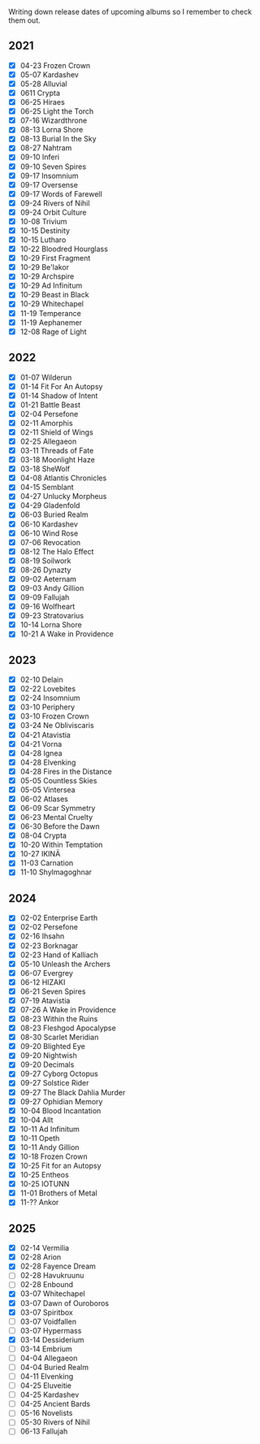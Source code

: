 Writing down release dates of upcoming albums so I remember to check them out.

## 2021

- [x] 04-23 Frozen Crown
- [x] 05-07 Kardashev
- [x] 05-28 Alluvial
- [x] 0611 Crypta
- [x] 06-25 Hiraes
- [x] 06-25 Light the Torch
- [x] 07-16 Wizardthrone
- [x] 08-13 Lorna Shore
- [x] 08-13 Burial In the Sky
- [x] 08-27 Nahtram
- [x] 09-10 Inferi
- [x] 09-10 Seven Spires
- [x] 09-17 Insomnium
- [x] 09-17 Oversense
- [x] 09-17 Words of Farewell
- [x] 09-24 Rivers of Nihil
- [x] 09-24 Orbit Culture
- [x] 10-08 Trivium
- [x] 10-15 Destinity
- [x] 10-15 Lutharo
- [x] 10-22 Bloodred Hourglass
- [x] 10-29 First Fragment
- [x] 10-29 Be'lakor
- [x] 10-29 Archspire
- [x] 10-29 Ad Infinitum
- [x] 10-29 Beast in Black
- [x] 10-29 Whitechapel
- [x] 11-19 Temperance
- [x] 11-19 Aephanemer
- [x] 12-08 Rage of Light

## 2022

- [x] 01-07 Wilderun
- [x] 01-14 Fit For An Autopsy
- [x] 01-14 Shadow of Intent
- [x] 01-21 Battle Beast
- [x] 02-04 Persefone
- [x] 02-11 Amorphis
- [x] 02-11 Shield of Wings
- [x] 02-25 Allegaeon
- [x] 03-11 Threads of Fate
- [x] 03-18 Moonlight Haze
- [x] 03-18 SheWolf
- [x] 04-08 Atlantis Chronicles
- [x] 04-15 Semblant
- [x] 04-27 Unlucky Morpheus
- [x] 04-29 Gladenfold
- [x] 06-03 Buried Realm
- [x] 06-10 Kardashev
- [x] 06-10 Wind Rose
- [x] 07-06 Revocation
- [x] 08-12 The Halo Effect
- [x] 08-19 Soilwork
- [x] 08-26 Dynazty
- [x] 09-02 Aeternam
- [x] 09-03 Andy Gillion
- [x] 09-09 Fallujah
- [x] 09-16 Wolfheart
- [x] 09-23 Stratovarius
- [x] 10-14 Lorna Shore
- [x] 10-21 A Wake in Providence

## 2023

- [x] 02-10 Delain
- [x] 02-22 Lovebites
- [x] 02-24 Insomnium
- [x] 03-10 Periphery
- [x] 03-10 Frozen Crown
- [x] 03-24 Ne Obliviscaris
- [x] 04-21 Atavistia
- [x] 04-21 Vorna
- [x] 04-28 Ignea
- [x] 04-28 Elvenking
- [x] 04-28 Fires in the Distance
- [x] 05-05 Countless Skies
- [x] 05-05 Vintersea
- [x] 06-02 Atlases
- [x] 06-09 Scar Symmetry
- [x] 06-23 Mental Cruelty
- [x] 06-30 Before the Dawn
- [x] 08-04 Crypta
- [x] 10-20 Within Temptation
- [x] 10-27 IKINÄ
- [x] 11-03 Carnation
- [x] 11-10 Shylmagoghnar

## 2024

- [x] 02-02 Enterprise Earth
- [x] 02-02 Persefone
- [x] 02-16 Ihsahn
- [x] 02-23 Borknagar
- [x] 02-23 Hand of Kalliach
- [x] 05-10 Unleash the Archers
- [x] 06-07 Evergrey
- [x] 06-12 HIZAKI
- [x] 06-21 Seven Spires
- [x] 07-19 Atavistia
- [x] 07-26 A Wake in Providence
- [x] 08-23 Within the Ruins
- [x] 08-23 Fleshgod Apocalypse
- [x] 08-30 Scarlet Meridian
- [x] 09-20 Blighted Eye
- [x] 09-20 Nightwish
- [x] 09-20 Decimals
- [x] 09-27 Cyborg Octopus
- [x] 09-27 Solstice Rider
- [x] 09-27 The Black Dahlia Murder
- [x] 09-27 Ophidian Memory
- [x] 10-04 Blood Incantation
- [x] 10-04 Allt
- [x] 10-11 Ad Infinitum
- [x] 10-11 Opeth
- [x] 10-11 Andy Gillion
- [x] 10-18 Frozen Crown
- [x] 10-25 Fit for an Autopsy
- [x] 10-25 Entheos
- [x] 10-25 IOTUNN
- [x] 11-01 Brothers of Metal
- [x] 11-?? Ankor

## 2025

- [x] 02-14 Vermilia
- [x] 02-28 Arion
- [x] 02-28 Fayence Dream
- [ ] 02-28 Havukruunu
- [ ] 02-28 Enbound
- [x] 03-07 Whitechapel
- [x] 03-07 Dawn of Ouroboros
- [x] 03-07 Spiritbox
- [ ] 03-07 Voidfallen
- [ ] 03-07 Hypermass
- [x] 03-14 Dessiderium
- [ ] 03-14 Embrium
- [ ] 04-04 Allegaeon
- [ ] 04-04 Buried Realm
- [ ] 04-11 Elvenking
- [ ] 04-25 Eluveitie
- [ ] 04-25 Kardashev
- [ ] 04-25 Ancient Bards
- [ ] 05-16 Novelists
- [ ] 05-30 Rivers of Nihil
- [ ] 06-13 Fallujah